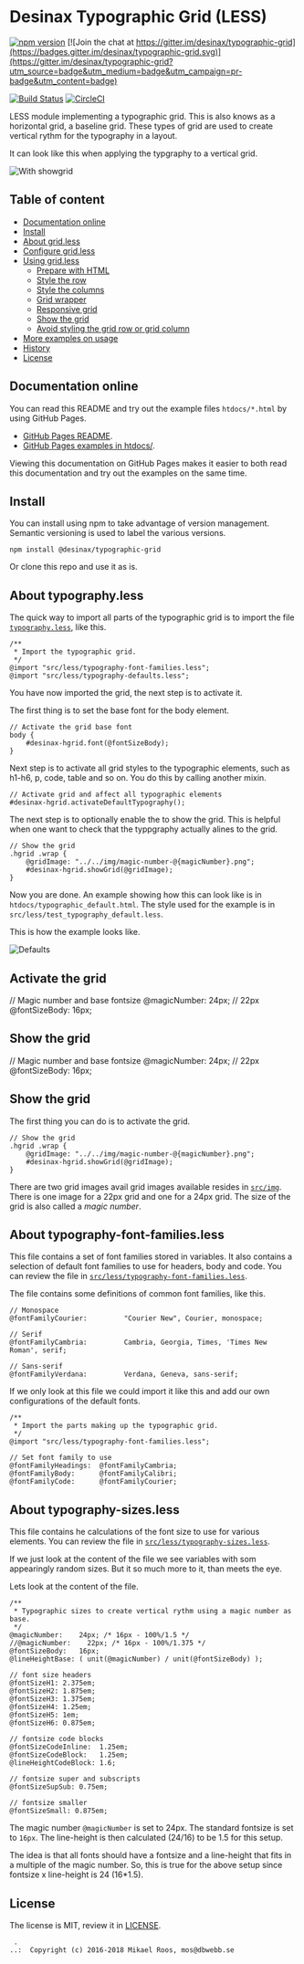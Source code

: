 Desinax Typographic Grid (LESS)
===============================

[![npm version](https://badge.fury.io/js/%40desinax%2Ftypographic-grid.svg)](https://badge.fury.io/js/%40desinax%2Ftypographic-grid)
[![Join the chat at https://gitter.im/desinax/typographic-grid](https://badges.gitter.im/desinax/typographic-grid.svg)](https://gitter.im/desinax/typographic-grid?utm_source=badge&utm_medium=badge&utm_campaign=pr-badge&utm_content=badge)

[![Build Status](https://travis-ci.org/desinax/typographic-grid.svg?branch=master)](https://travis-ci.org/desinax/typographic-grid)
[![CircleCI](https://circleci.com/gh/desinax/typographic-grid.svg?style=svg)](https://circleci.com/gh/desinax/typographic-grid)

LESS module implementing a typographic grid. This is also knows as a horizontal grid, a baseline grid. These types of grid are used to create vertical rythm for the typography in a layout.

It can look like this when applying the typgraphy to a vertical grid.

![With showgrid](doc/img/showgrid.png)



Table of content
-------------------------------

* [Documentation online](#documentation-online)
* [Install](#install)
* [About grid.less](#about-gridless)
* [Configure grid.less](#configure-gridless)
* [Using grid.less](#using-gridless)
    * [Prepare with HTML](#prepare-with-html)
    * [Style the row](#style-the-row)
    * [Style the columns](#style-the-columns)
    * [Grid wrapper](#grid-wrapper)
    * [Responsive grid](#responsive-grid)
    * [Show the grid](#show-the-grid)
    * [Avoid styling the grid row or grid column](#avoid-styling-the-grid-row-or-grid-column)
* [More examples on usage](#more-examples-on-usage)
* [History](#history)
* [License](#license)



Documentation online
-------------------------------

You can read this README and try out the example files `htdocs/*.html` by using GitHub Pages.

* [GitHub Pages README](https://desinax.github.io/typografic-grid/).
* [GitHub Pages examples in htdocs/](https://desinax.github.io/typografic-grid/htdocs).

Viewing this documentation on GitHub Pages makes it easier to both read this documentation and try out the examples on the same time.



Install
-------------------------------

You can install using npm to take advantage of version management. Semantic versioning is used to label the various versions.

```text
npm install @desinax/typographic-grid
```

Or clone this repo and use it as is.



About typography.less
-------------------------------

The quick way to import all parts of the typographic grid is to import the file [`typography.less`](src/less/typography.less), like this.

```less
/**
 * Import the typographic grid.
 */
@import "src/less/typography-font-families.less";
@import "src/less/typography-defaults.less";
```

You have now imported the grid, the next step is to activate it.

The first thing is to set the base font for the body element.

```less
// Activate the grid base font
body {
    #desinax-hgrid.font(@fontSizeBody);
}
```

Next step is to activate all grid styles to the typographic elements, such as h1-h6, p, code, table and so on. You do this by calling another mixin.

```less
// Activate grid and affect all typographic elements
#desinax-hgrid.activateDefaultTypography();
```

The next step is to optionally enable the to show the grid. This is helpful when one want to check that the typpgraphy actually alines to the grid.

```less
// Show the grid
.hgrid .wrap {
    @gridImage: "../../img/magic-number-@{magicNumber}.png";
    #desinax-hgrid.showGrid(@gridImage);
}
```

Now you are done. An example showing how this can look like is in `htdocs/typographic_default.html`. The style used for the example is in `src/less/test_typography_default.less`.

This is how the example looks like.

![Defaults](doc/img/defaults.png)



Activate the grid
-------------------------------


// Magic number and base fontsize
@magicNumber:  24px;  // 22px
@fontSizeBody: 16px;



Show the grid
-------------------------------

// Magic number and base fontsize
@magicNumber:  24px;  // 22px
@fontSizeBody: 16px;



Show the grid
-------------------------------

The first thing you can do is to activate the grid.

```less
// Show the grid
.hgrid .wrap {
    @gridImage: "../../img/magic-number-@{magicNumber}.png";
    #desinax-hgrid.showGrid(@gridImage);
}
```

There are two grid images avail grid images available resides in [`src/img`](src/img). There is one image for a 22px grid and one for a 24px grid. The size of the grid is also called a _magic number_.



About typography-font-families.less
-------------------------------

This file contains a set of font families stored in variables. It also contains a selection of default font families to use for headers, body and code. You can review the file in [`src/less/typography-font-families.less`](src/less/typography-font-families.less).

The file contains some definitions of common font families, like this.

```less
// Monospace
@fontFamilyCourier:         "Courier New", Courier, monospace;

// Serif
@fontFamilyCambria:         Cambria, Georgia, Times, 'Times New Roman', serif;

// Sans-serif
@fontFamilyVerdana:         Verdana, Geneva, sans-serif;
```

If we only look at this file we could import it like this and add our own configurations of the default fonts.

```less
/**
 * Import the parts making up the typographic grid.
 */
@import "src/less/typography-font-families.less";

// Set font family to use
@fontFamilyHeadings:  @fontFamilyCambria;
@fontFamilyBody:      @fontFamilyCalibri;
@fontFamilyCode:      @fontFamilyCourier;
```



About typography-sizes.less
-------------------------------

This file contains he calculations of the font size to use for various elements. You can review the file in [`src/less/typography-sizes.less`](src/less/typography-sizes.less).

If we just look at the content of the file we see variables with som appearingly random sizes. But it so much more to it, than meets the eye.

Lets look at the content of the file.

```less
/**
 * Typographic sizes to create vertical rythm using a magic number as base.
 */
@magicNumber:    24px; /* 16px - 100%/1.5 */
//@magicNumber:    22px; /* 16px - 100%/1.375 */
@fontSizeBody:   16px;
@lineHeightBase: ( unit(@magicNumber) / unit(@fontSizeBody) );

// font size headers
@fontSizeH1: 2.375em;
@fontSizeH2: 1.875em;
@fontSizeH3: 1.375em;
@fontSizeH4: 1.25em;
@fontSizeH5: 1em;
@fontSizeH6: 0.875em;

// fontsize code blocks
@fontSizeCodeInline:  1.25em;
@fontSizeCodeBlock:   1.25em;
@lineHeightCodeBlock: 1.6;

// fontsize super and subscripts
@fontSizeSupSub: 0.75em;

// fontsize smaller
@fontSizeSmall: 0.875em;
```

The magic number `@magicNumber` is set to 24px. The standard fontsize is set to `16px`. The line-height is then calculated (24/16) to be 1.5 for this setup.

The idea is that all fonts should have a fontsize and a line-height that fits in a multiple of the magic number. So, this is true for the above setup since fontsize x line-height is 24 (16*1.5).






License
-------------------------------

The license is MIT, review it in [LICENSE](LICENSE).



```
 . 
..:  Copyright (c) 2016-2018 Mikael Roos, mos@dbwebb.se 
```
